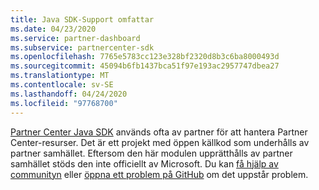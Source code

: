 ```yaml
---
title: Java SDK-Support omfattar
ms.date: 04/23/2020
ms.service: partner-dashboard
ms.subservice: partnercenter-sdk
ms.openlocfilehash: 7765e5783cc123e328bf2320d8b3c6ba8000493d
ms.sourcegitcommit: 45094b6fb1437bca51f97e193ac2957747dbea27
ms.translationtype: MT
ms.contentlocale: sv-SE
ms.lasthandoff: 04/24/2020
ms.locfileid: "97768700"
---
```

[Partner Center Java SDK](https://github.com/microsoft/partner-center-java) används ofta av partner för att hantera Partner Center-resurser. Det är ett projekt med öppen källkod som underhålls av partner samhället. Eftersom den här modulen upprätthålls av partner samhället stöds den inte officiellt av Microsoft. Du kan [få hjälp av communityn](https://stackoverflow.com/questions/tagged/partner+center) eller [öppna ett problem på GitHub](https://github.com/microsoft/partner-center-java/issues) om det uppstår problem.

